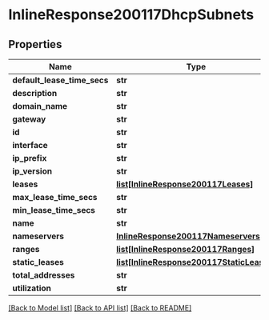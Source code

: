 # InlineResponse200117DhcpSubnets

## Properties
Name | Type | Description | Notes
------------ | ------------- | ------------- | -------------
**default_lease_time_secs** | **str** |  | [optional] 
**description** | **str** |  | [optional] 
**domain_name** | **str** |  | [optional] 
**gateway** | **str** |  | [optional] 
**id** | **str** |  | [optional] 
**interface** | **str** |  | [optional] 
**ip_prefix** | **str** |  | [optional] 
**ip_version** | **str** |  | [optional] 
**leases** | [**list[InlineResponse200117Leases]**](InlineResponse200117Leases.md) |  | [optional] 
**max_lease_time_secs** | **str** |  | [optional] 
**min_lease_time_secs** | **str** |  | [optional] 
**name** | **str** |  | [optional] 
**nameservers** | [**InlineResponse200117Nameservers**](InlineResponse200117Nameservers.md) |  | [optional] 
**ranges** | [**list[InlineResponse200117Ranges]**](InlineResponse200117Ranges.md) |  | [optional] 
**static_leases** | [**list[InlineResponse200117StaticLeases]**](InlineResponse200117StaticLeases.md) |  | [optional] 
**total_addresses** | **str** |  | [optional] 
**utilization** | **str** |  | [optional] 

[[Back to Model list]](../README.md#documentation-for-models) [[Back to API list]](../README.md#documentation-for-api-endpoints) [[Back to README]](../README.md)

